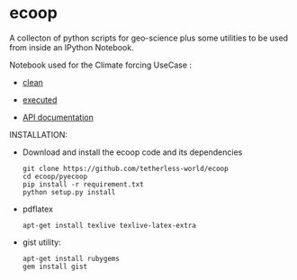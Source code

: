 ecoop
=====

A collecton of python scripts for geo-science plus some utilities to be used from inside an IPython Notebook.


Notebook used for the  Climate forcing UseCase :


- [clean](http://nbviewer.ipython.org/urls/raw.githubusercontent.com/epifanio/ecoop-1/master/pyecoop/notebook/ESR_Test.ipynb?create=1)

- [executed](http://nbviewer.ipython.org/urls/raw.githubusercontent.com/epifanio/ecoop-1/master/pyecoop/notebook/ESR_Test_executed.ipynb?create=1)

- [API documentation](http://www.epinux.com/shared/pyecoop_doc/)

INSTALLATION:

* Download and install the ecoop code and its dependencies
    
    ```
    git clone https://github.com/tetherless-world/ecoop
    cd ecoop/pyecoop
    pip install -r requirement.txt
    python setup.py install
    ```

*  pdflatex<br>

    ```
    apt-get install texlive texlive-latex-extra      
    ```
      
* gist utility:

    ```
    apt-get install rubygems
    gem install gist
    ```
